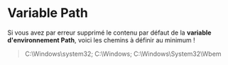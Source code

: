 # Variable Path

Si vous avez par erreur supprimé le contenu par défaut de la **variable d'environnement Path**, voici les chemins à définir au minimum !

> C:\Windows\system32;
> C:\Windows;
> C:\Windows\System32\Wbem
